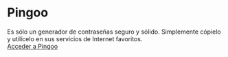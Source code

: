 # Pingoo

Es sólo un generador de contraseñas seguro y sólido. Simplemente cópielo y utilícelo en sus servicios de Internet favoritos.  
[Acceder a Pingoo](https://crftsm.github.io/Pingoo)